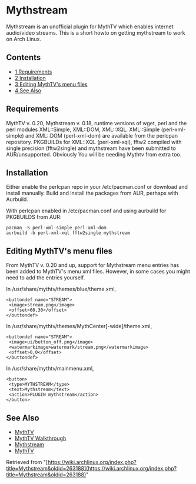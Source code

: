 # Mythstream

Mythstream is an unofficial plugin for MythTV which enables internet audio/video streams. This is a short howto on getting mythstream to work on Arch Linux.

## Contents

*   [1 Requirements](#Requirements)
*   [2 Installation](#Installation)
*   [3 Editing MythTV's menu files](#Editing_MythTV.27s_menu_files)
*   [4 See Also](#See_Also)

## Requirements

MythTV v. 0.20, Mythstream v. 0.18, runtime versions of wget, perl and the perl modules XML::Simple, XML::DOM, XML::XQL. XML::Simple (perl-xml-simple) and XML::DOM (perl-xml-dom) are available from the perlcpan repository. PKGBUILDs for XML::XQL (perl-xml-xql), fftw2 compiled with single precision (fftw2single) and mythstream have been submitted to AUR/unsupported. Obviously You will be needing Mythtv from extra too.

## Installation

Either enable the perlcpan repo in your /etc/pacman.conf or download and install manually. Build and install the packages from AUR, perhaps with Aurbuild.

With perlcpan enabled in /etc/pacman.conf and using aurbuild for PKGBUILDS from AUR:

```
pacman -S perl-xml-simple perl-xml-dom
aurbuild -b perl-xml-xql fftw2single mythstream

```

## Editing MythTV's menu files

From MythTV v. 0.20 and up, support for Mythstream menu entries has been added to MythTV's menu xml files. However, in some cases you might need to add the entries yourself.

In /usr/share/mythtv/themes/blue/theme.xml,

```
<buttondef name="STREAM">
 <image>stream.png</image>
 <offset>60,30</offset>
</buttondef>

```

In /usr/share/mythtv/themes/MythCenter[-wide]/theme.xml,

```
<buttondef name="STREAM">
 <image>ui/button_off.png</image>
 <watermarkimage>watermark/stream.png</watermarkimage>
 <offset>0,0</offset>
</buttondef>

```

In /usr/share/mythtv/mainmenu.xml,

```
<button>
 <type>MYTHSTREAM</type>
 <text>Mythstream</text>
 <action>PLUGIN mythstream</action>
</button>

```

## See Also

*   [MythTV](/index.php/MythTV "MythTV")
*   [MythTV Walkthrough](/index.php/MythTV_Walkthrough "MythTV Walkthrough")
*   [Mythstream](http://home.kabelfoon.nl/~moongies/streamtuned.html)
*   [MythTV](http://www.mythtv.org/)

Retrieved from "[https://wiki.archlinux.org/index.php?title=Mythstream&oldid=263188](https://wiki.archlinux.org/index.php?title=Mythstream&oldid=263188)"